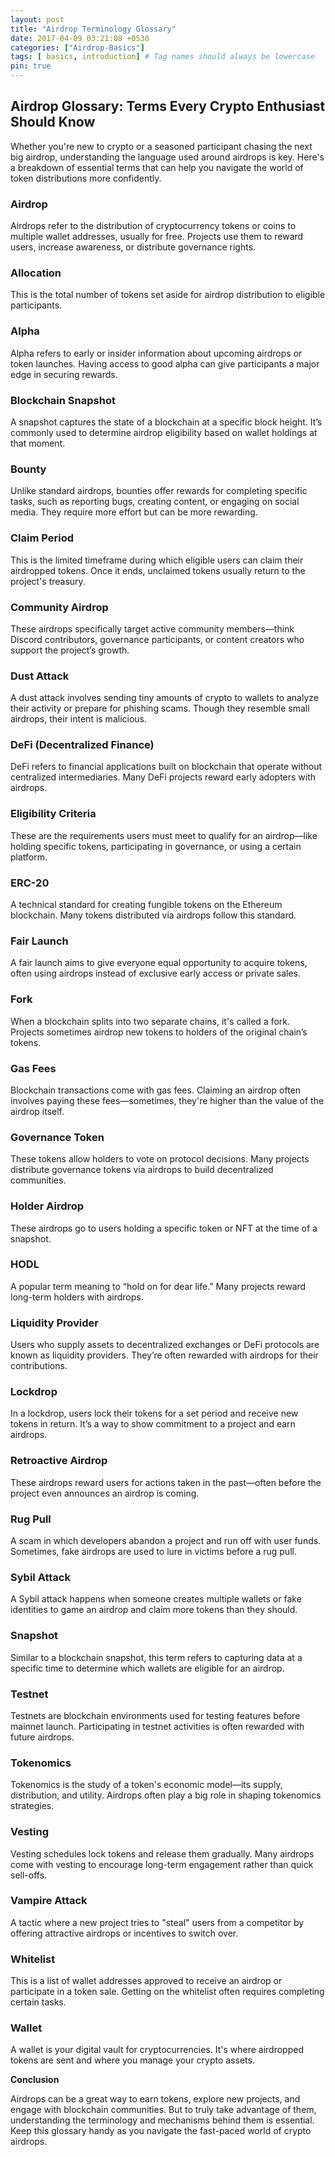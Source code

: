 ```yaml
---
layout: post
title: "Airdrop Terminology Glossary"
date: 2017-04-09 03:21:08 +0530
categories: ["Airdrop-Basics"]
tags: [ basics, introduction] # Tag names should always be lowercase
pin: true
---
```


## Airdrop Glossary: Terms Every Crypto Enthusiast Should Know

Whether you're new to crypto or a seasoned participant chasing the next big airdrop, understanding the language used around airdrops is key. Here's a breakdown of essential terms that can help you navigate the world of token distributions more confidently.


### Airdrop  
Airdrops refer to the distribution of cryptocurrency tokens or coins to multiple wallet addresses, usually for free. Projects use them to reward users, increase awareness, or distribute governance rights.

### Allocation  
This is the total number of tokens set aside for airdrop distribution to eligible participants.

### Alpha  
Alpha refers to early or insider information about upcoming airdrops or token launches. Having access to good alpha can give participants a major edge in securing rewards.

### Blockchain Snapshot  
A snapshot captures the state of a blockchain at a specific block height. It’s commonly used to determine airdrop eligibility based on wallet holdings at that moment.

### Bounty  
Unlike standard airdrops, bounties offer rewards for completing specific tasks, such as reporting bugs, creating content, or engaging on social media. They require more effort but can be more rewarding.

### Claim Period  
This is the limited timeframe during which eligible users can claim their airdropped tokens. Once it ends, unclaimed tokens usually return to the project's treasury.

### Community Airdrop  
These airdrops specifically target active community members—think Discord contributors, governance participants, or content creators who support the project’s growth.

### Dust Attack  
A dust attack involves sending tiny amounts of crypto to wallets to analyze their activity or prepare for phishing scams. Though they resemble small airdrops, their intent is malicious.

### DeFi (Decentralized Finance)  
DeFi refers to financial applications built on blockchain that operate without centralized intermediaries. Many DeFi projects reward early adopters with airdrops.

### Eligibility Criteria  
These are the requirements users must meet to qualify for an airdrop—like holding specific tokens, participating in governance, or using a certain platform.

### ERC-20  
A technical standard for creating fungible tokens on the Ethereum blockchain. Many tokens distributed via airdrops follow this standard.

### Fair Launch  
A fair launch aims to give everyone equal opportunity to acquire tokens, often using airdrops instead of exclusive early access or private sales.

### Fork  
When a blockchain splits into two separate chains, it's called a fork. Projects sometimes airdrop new tokens to holders of the original chain’s tokens.

### Gas Fees  
Blockchain transactions come with gas fees. Claiming an airdrop often involves paying these fees—sometimes, they're higher than the value of the airdrop itself.

### Governance Token  
These tokens allow holders to vote on protocol decisions. Many projects distribute governance tokens via airdrops to build decentralized communities.

### Holder Airdrop  
These airdrops go to users holding a specific token or NFT at the time of a snapshot.

### HODL  
A popular term meaning to “hold on for dear life.” Many projects reward long-term holders with airdrops.

### Liquidity Provider  
Users who supply assets to decentralized exchanges or DeFi protocols are known as liquidity providers. They’re often rewarded with airdrops for their contributions.

### Lockdrop  
In a lockdrop, users lock their tokens for a set period and receive new tokens in return. It’s a way to show commitment to a project and earn airdrops.

### Retroactive Airdrop  
These airdrops reward users for actions taken in the past—often before the project even announces an airdrop is coming.

### Rug Pull  
A scam in which developers abandon a project and run off with user funds. Sometimes, fake airdrops are used to lure in victims before a rug pull.

### Sybil Attack  
A Sybil attack happens when someone creates multiple wallets or fake identities to game an airdrop and claim more tokens than they should.

### Snapshot  
Similar to a blockchain snapshot, this term refers to capturing data at a specific time to determine which wallets are eligible for an airdrop.

### Testnet  
Testnets are blockchain environments used for testing features before mainnet launch. Participating in testnet activities is often rewarded with future airdrops.

### Tokenomics  
Tokenomics is the study of a token's economic model—its supply, distribution, and utility. Airdrops often play a big role in shaping tokenomics strategies.

### Vesting  
Vesting schedules lock tokens and release them gradually. Many airdrops come with vesting to encourage long-term engagement rather than quick sell-offs.

### Vampire Attack  
A tactic where a new project tries to "steal" users from a competitor by offering attractive airdrops or incentives to switch over.

### Whitelist  
This is a list of wallet addresses approved to receive an airdrop or participate in a token sale. Getting on the whitelist often requires completing certain tasks.

### Wallet  
A wallet is your digital vault for cryptocurrencies. It's where airdropped tokens are sent and where you manage your crypto assets.

**Conclusion**

Airdrops can be a great way to earn tokens, explore new projects, and engage with blockchain communities. But to truly take advantage of them, understanding the terminology and mechanisms behind them is essential. Keep this glossary handy as you navigate the fast-paced world of crypto airdrops.
